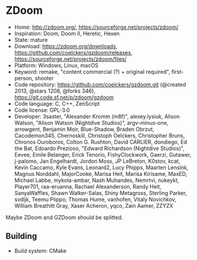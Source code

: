 # ZDoom

- Home: http://zdoom.org/, https://sourceforge.net/projects/zdoom/
- Inspiration: Doom, Doom II, Heretic, Hexen
- State: mature
- Download: https://zdoom.org/downloads, https://github.com/coelckers/gzdoom/releases, https://sourceforge.net/projects/zdoom/files/
- Platform: Windows, Linux, macOS
- Keyword: remake, "content commercial (?) + original required", first-person, shooter
- Code repository: https://github.com/coelckers/gzdoom.git (@created 2013, @stars 1208, @forks 346), https://git.code.sf.net/p/zdoom/gzdoom
- Code language: C, C++, ZenScript
- Code license: GPL-3.0
- Developer: 3saster, "Alexander Kromm (m8f)", alexey.lysiuk, Alison Watson, "Alison Watson (Nightdive Studios)", argv-minus-one, arrowgent, Benjamin Moir, Blue-Shadow, Braden Obrzut, Cacodemon345, Chernoskill, Christoph Oelckers, Christopher Bruns, Chronos Ouroboros, Colton G. Rushton, David CARLIER, dondiego, Ed the Bat, Edoardo Prezioso, "Edward Richardson (Nightdive Studios)", Eevee, Emile Belanger, Erick Tenorio, FishyClockwork, Gaerzi, Gutawer, j-palomo, Jan Engelhardt, Jordon Moss, JP LeBreton, K0stov, kcat, Kevin Caccamo, Kyle Evans, Leonard2, Lucy Phipps, Maarten Lensink, Magnus Norddahl, MajorCooke, Marisa Heit, Marisa Kirisame, MaxED, Michael Labbe, mykola-ambar, Nash Muhandes, Nemrtvi, nukeykt, Player701, raa-eruanna, Rachael Alexanderson, Randy Heit, SanyaWaffles, Shawn Walker-Salas, Shiny Metagross, Sterling Parker, svdijk, Teemu Piippo, Thomas Hume, vanhofen, Vitaly Novichkov, William Breathitt Gray, Xaser Acheron, yqco, Zain Aamer, ZZYZX

Maybe ZDoom and GZDoom should be splitted.

## Building

- Build system: CMake
